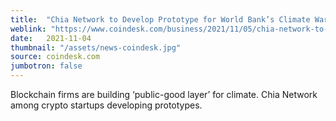 ```yaml
---
title:  "Chia Network to Develop Prototype for World Bank’s Climate Warehouse"
weblink: "https://www.coindesk.com/business/2021/11/05/chia-network-to-develop-prototype-for-world-banks-climate-warehouse/"
date:   2021-11-04
thumbnail: "/assets/news-coindesk.jpg"
source: coindesk.com
jumbotron: false
---
```

Blockchain firms are building ‘public-good layer’ for climate. Chia Network among crypto startups developing prototypes.
